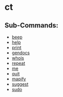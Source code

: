 ct
====================

Sub-Commands:
--------------------
 - [beep](beep.md)
 - [help](help.md)
 - [print](print.md)
 - [gendocs](gendocs.md)
 - [whois](whois.md)
 - [repeat](repeat.md)
 - [me](me.md)
 - [quit](quit.md)
 - [mapify](mapify.md)
 - [suggest](suggest.md)
 - [sudo](sudo.md)

